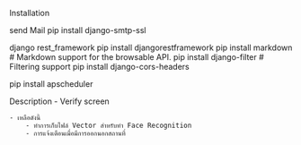 Installation

send Mail
pip install django-smtp-ssl

django rest_framework
pip install djangorestframework
pip install markdown       # Markdown support for the browsable API.
pip install django-filter  # Filtering support
pip install django-cors-headers 
<!-- pip install django-apscheduler -->
pip install apscheduler



Description
    - Verify screen

    - เหลือดังนี้
        - ทำการเก็บไฟล์ Vector สำหรับทำ Face Recognition
        - การแจ้งเตือนเมื่อมีการออกนอกสถานที่
